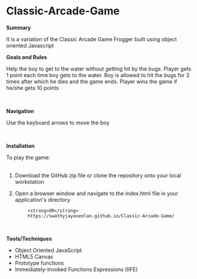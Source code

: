 # Classic-Arcade-Game

**Summary**
<p>It is a variation of the Classic Arcade Game Frogger built using object oriented Javascript

**Goals and Rules**
<p>Help the boy to get to the water without getting hit by the bugs. Player gets 1 point each time boy gets to the water. Boy is allowed to hit the bugs for 3 times after which he dies and the game ends. Player wins the game if he/she gets 10 points </p>
<br>

**Navigation**
<p>Use the keyboard arrows to move the boy</p>
<br>

**Installation**
<p>To play the game:<br><br>

1. Download the GitHub zip file or clone the repository onto your local workstation<br>

2. Open a browser window and navigate to the index.html file in your application's directory
</p>

            <strong>OR</strong>
            https://swathyjayaseelan.github.io/Classic-Arcade-Game/
<br>

**Tools/Techniques**
- Object Oriented JavaScript
- HTML5 Canvas
- Prototype functions
- Immediately-Invoked Functions Expressions (IIFE)
